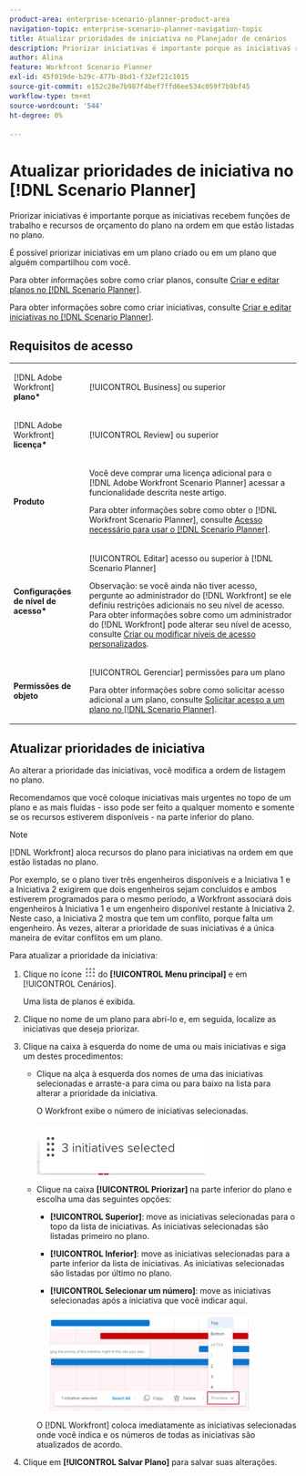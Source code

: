 ```yaml
---
product-area: enterprise-scenario-planner-product-area
navigation-topic: enterprise-scenario-planner-navigation-topic
title: Atualizar prioridades de iniciativa no Planejador de cenários
description: Priorizar iniciativas é importante porque as iniciativas recebem funções de trabalho e recursos de orçamento do plano na ordem em que estão listadas no plano.
author: Alina
feature: Workfront Scenario Planner
exl-id: 45f019de-b29c-477b-8bd1-f32ef21c1015
source-git-commit: e152c20e7b987f4bef7ffd6ee534c059f7b9bf45
workflow-type: tm+mt
source-wordcount: '544'
ht-degree: 0%

---
```


# Atualizar prioridades de iniciativa no [!DNL Scenario Planner]

Priorizar iniciativas é importante porque as iniciativas recebem funções de trabalho e recursos de orçamento do plano na ordem em que estão listadas no plano.

É possível priorizar iniciativas em um plano criado ou em um plano que alguém compartilhou com você.

Para obter informações sobre como criar planos, consulte [Criar e editar planos no [!DNL Scenario Planner]](../scenario-planner/create-and-edit-plans.md).

Para obter informações sobre como criar iniciativas, consulte [Criar e editar iniciativas no [!DNL Scenario Planner]](../scenario-planner/create-and-edit-initiatives.md).

## Requisitos de acesso

<table style="table-layout:auto"> 
 <col> 
 <col> 
 <tbody> 
  <tr> 
   <td> <p>[!DNL Adobe Workfront]<b> plano*</b> </p> </td> 
   <td>[!UICONTROL Business] ou superior</td> 
  </tr> 
  <tr> 
   <td> <p>[!DNL Adobe Workfront]<b> licença*</b> </p> </td> 
   <td> <p>[!UICONTROL Review] ou superior</p> </td> 
  </tr> 
  <tr> 
   <td><b>Produto</b> </td> 
   <td> <p>Você deve comprar uma licença adicional para o [!DNL Adobe Workfront Scenario Planner] acessar a funcionalidade descrita neste artigo.</p> <p>Para obter informações sobre como obter o [!DNL Workfront Scenario Planner], consulte <a href="../scenario-planner/access-needed-to-use-sp.md" class="MCXref xref">Acesso necessário para usar o [!DNL Scenario Planner]</a>. </p> </td> 
  </tr> 
  <tr data-mc-conditions=""> 
   <td><strong>Configurações de nível de acesso*</strong> </td> 
   <td> <p>[!UICONTROL Editar] acesso ou superior à [!DNL Scenario Planner]</p> <p>Observação: se você ainda não tiver acesso, pergunte ao administrador do [!DNL Workfront] se ele definiu restrições adicionais no seu nível de acesso. Para obter informações sobre como um administrador do [!DNL Workfront] pode alterar seu nível de acesso, consulte <a href="../administration-and-setup/add-users/configure-and-grant-access/create-modify-access-levels.md" class="MCXref xref">Criar ou modificar níveis de acesso personalizados</a>.</p> </td> 
  </tr> 
  <tr data-mc-conditions=""> 
   <td> <p><strong>Permissões de objeto</strong> </p> </td> 
   <td> <p>[!UICONTROL Gerenciar] permissões para um plano</p> <p>Para obter informações sobre como solicitar acesso adicional a um plano, consulte <a href="../scenario-planner/request-access-to-plan.md" class="MCXref xref">Solicitar acesso a um plano no [!DNL Scenario Planner]</a>.</p> </td> 
  </tr> 
 </tbody> 
</table>

## Atualizar prioridades de iniciativa

Ao alterar a prioridade das iniciativas, você modifica a ordem de listagem no plano.

Recomendamos que você coloque iniciativas mais urgentes no topo de um plano e as mais fluidas - isso pode ser feito a qualquer momento e somente se os recursos estiverem disponíveis - na parte inferior do plano.

>[!NOTE]
>
>[!DNL Workfront] aloca recursos do plano para iniciativas na ordem em que estão listadas no plano.
>
>Por exemplo, se o plano tiver três engenheiros disponíveis e a Iniciativa 1 e a Iniciativa 2 exigirem que dois engenheiros sejam concluídos e ambos estiverem programados para o mesmo período, a Workfront associará dois engenheiros à Iniciativa 1 e um engenheiro disponível restante à Iniciativa 2. Neste caso, a Iniciativa 2 mostra que tem um conflito, porque falta um engenheiro. Às vezes, alterar a prioridade de suas iniciativas é a única maneira de evitar conflitos em um plano.

Para atualizar a prioridade da iniciativa:

1. Clique no ícone ![](assets/main-menu-icon.png) do **[!UICONTROL Menu principal]** e em [!UICONTROL Cenários].

   Uma lista de planos é exibida.

1. Clique no nome de um plano para abri-lo e, em seguida, localize as iniciativas que deseja priorizar.
1. Clique na caixa à esquerda do nome de uma ou mais iniciativas e siga um destes procedimentos:

   * Clique na alça à esquerda dos nomes de uma das iniciativas selecionadas e arraste-a para cima ou para baixo na lista para alterar a prioridade da iniciativa.

     O Workfront exibe o número de iniciativas selecionadas.

     ![](assets/multi-select-initiative-number.png)

   * Clique na caixa **[!UICONTROL Priorizar]** na parte inferior do plano e escolha uma das seguintes opções:

      * **[!UICONTROL Superior]**: move as iniciativas selecionadas para o topo da lista de iniciativas. As iniciativas selecionadas são listadas primeiro no plano.
      * **[!UICONTROL Inferior]**: move as iniciativas selecionadas para a parte inferior da lista de iniciativas. As iniciativas selecionadas são listadas por último no plano.
      * **[!UICONTROL Selecionar um número]**: move as iniciativas selecionadas após a iniciativa que você indicar aqui.

        ![](assets/prioritize-initiatives-expanded-highlighted-350x171.png)

     O [!DNL Workfront] coloca imediatamente as iniciativas selecionadas onde você indica e os números de todas as iniciativas são atualizados de acordo.

1. Clique em **[!UICONTROL Salvar Plano]** para salvar suas alterações.
